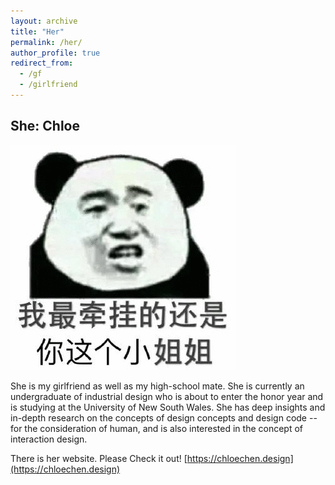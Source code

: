 ```yaml
---
layout: archive
title: "Her"
permalink: /her/
author_profile: true
redirect_from:
  - /gf
  - /girlfriend
---
```


## She: Chloe

![her](../images/IMG_2490.GIF)

She is my girlfriend as well as my high-school mate. 
She is currently an undergraduate of industrial design
who is about to enter the honor year and is studying 
at the University of New South Wales. She has deep 
insights and in-depth research on the concepts of 
design concepts and design code -- for the consideration 
of human, and is also interested in the concept of 
interaction design.

There is her website. Please Check it out!
[https://chloechen.design](https://chloechen.design)